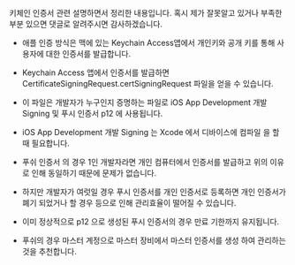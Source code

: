 키체인 인증서 관련 설명하면서 정리한 내용입니다.
혹시 제가 잘못알고 있거나 부족한 부분 있으면 댓글로 알려주시면 감사하겠습니다.


 - 애플 인증 방식은 맥에 있는 Keychain Access앱에서 개인키와 공개 키를 통해 사용자에 대한 인증서를 발급합니다.

 - Keychain Access 앱에서 인증서를 발급하면 CertificateSigningRequest.certSigningRequest 파일을 얻을 수 있습니다.

 - 이 파일은 개발자가 누구인지 증명하는 파일로 iOS App Development 개발 Signing 및 푸시 인증서 p12 에 사용됩니다.

 - iOS App Development 개발 Signing 는 Xcode 에서 디바이스에 컴파일 을 할 때 필요합니다.

 - 푸쉬 인증서 의 경우 1인 개발자라면 개인 컴퓨터에서 인증서를 발급하고 위의 이유로 인해 동일하기 때문에 문제가 없습니다.

 - 하지만 개발자가 여럿일 경우 푸시 인증서를 개인 인증서로 등록하면 개인 인증서가 폐기 되었거나 할 경우 등으로 인해 관리효율이 떨어질 수 있습니다.

 - 이미 정상적으로 p12 으로 생성된 푸시 인증서의 경우 만료 기한까지 유지됩니다.

 - 푸쉬의 경우 마스터 계정으로 마스터 장비에서 마스터 인증서를 생성 하여 관리하는 것을 추천합니다.